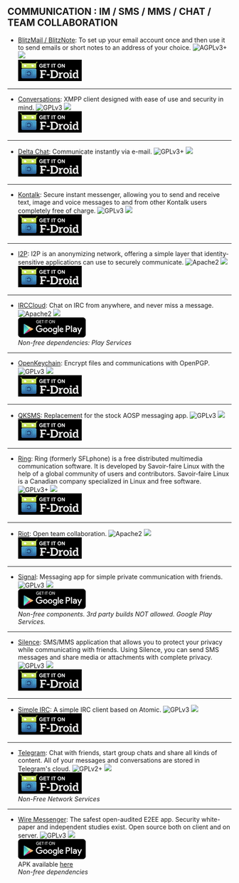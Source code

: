 <!--
    Copyright (C)  2016 PRIMOKORN.
    Permission is granted to copy, distribute and/or modify this document
    under the terms of the GNU Free Documentation License, Version 1.3
    or any later version published by the Free Software Foundation;
    with no Invariant Sections, no Front-Cover Texts, and no Back-Cover Texts.
    A copy of the license is included in the section entitled "GNU
    Free Documentation License".
-->
## COMMUNICATION : IM / SMS / MMS / CHAT / TEAM COLLABORATION

* [BlitzMail / BlitzNote](https://f-droid.org/repository/browse/?fdfilter=blitzmail&fdid=de.grobox.blitzmail): To set up your email account once and then use it to send emails or short notes to an address of your choice.
![AGPLv3+](https://img.shields.io/badge/License-AGPLv3+-brightgreen.svg?style=flat-square)
[![](https://img.shields.io/badge/Source-Github-lightgrey.svg?style=flat-square)](https://github.com/grote/BlitzMail)  
[![](Pictures/F-Droid.png)](https://f-droid.org/repository/browse/?fdfilter=blitzmail&fdid=de.grobox.blitzmail)

***

* [Conversations](http://v.ht/XAGO): XMPP client designed with ease of use and security in mind.
![GPLv3](https://img.shields.io/badge/License-GPLv3-brightgreen.svg?style=flat-square)
[![](https://img.shields.io/badge/Source-Github-lightgrey.svg?style=flat-square)](https://github.com/siacs/Conversations)  
[![](Pictures/F-Droid.png)](http://v.ht/XAGO)

***

* [Delta Chat](https://f-droid.org/repository/browse/?fdid=com.b44t.messenger): Communicate instantly via e-mail.
![GPLv3+](https://img.shields.io/badge/License-GPLv3+-brightgreen.svg?style=flat-square)
[![](https://img.shields.io/badge/Source-Github-lightgrey.svg?style=flat-square)](https://github.com/r10s/messenger-android)  
[![](Pictures/F-Droid.png)](https://f-droid.org/repository/browse/?fdid=com.b44t.messenger)

***

* [Kontalk](http://v.ht/uhWn): Secure instant messenger, allowing you to send and receive text, image and voice messages to and from other Kontalk users completely free of charge.
![GPLv3](https://img.shields.io/badge/License-GPLv3-brightgreen.svg?style=flat-square)
[![](https://img.shields.io/badge/Source-Github-lightgrey.svg?style=flat-square)](https://github.com/kontalk/androidclient)  
[![](Pictures/F-Droid.png)](http://v.ht/uhWn)

***

* [I2P](https://f-droid.org/repository/browse/?fdid=net.i2p.android.router): I2P is an anonymizing network, offering a simple layer that identity-sensitive applications can use to securely communicate.
![Apache2](https://img.shields.io/badge/License-Apache%202.0-yellowgreen.svg?style=flat-square)
[![](https://img.shields.io/badge/Source-Github-lightgrey.svg?style=flat-square)](https://github.com/i2p)  
[![](Pictures/F-Droid.png)](https://f-droid.org/repository/browse/?fdid=net.i2p.android.router)

***

* [IRCCloud](https://play.google.com/store/apps/details?id=com.irccloud.android): Chat on IRC from anywhere, and never miss a message.
![Apache2](https://img.shields.io/badge/License-Apache%202.0-yellowgreen.svg?style=flat-square)
[![](https://img.shields.io/badge/Source-Github-lightgrey.svg?style=flat-square)](https://github.com/irccloud/android)  
[![](Pictures/Google_Play.png)](https://play.google.com/store/apps/details?id=com.irccloud.android)  
_Non-free dependencies: Play Services_

***

* [OpenKeychain](https://f-droid.org/repository/browse/?fdid=org.sufficientlysecure.keychain): Encrypt files and communications with OpenPGP.
![GPLv3](https://img.shields.io/badge/License-GPLv3-brightgreen.svg?style=flat-square)
[![](https://img.shields.io/badge/Source-Github-lightgrey.svg?style=flat-square)](https://github.com/openpgp-keychain/openpgp-keychain)  
[![](Pictures/F-Droid.png)](https://f-droid.org/repository/browse/?fdid=org.sufficientlysecure.keychain)

***

* [QKSMS](http://v.ht/9laI): Replacement for the stock AOSP messaging app.
![GPLv3](https://img.shields.io/badge/License-GPLv3-brightgreen.svg?style=flat-square)
[![](https://img.shields.io/badge/Source-Github-lightgrey.svg?style=flat-square)](https://github.com/qklabs/qksms)  
[![](Pictures/F-Droid.png)](http://v.ht/9laI)

***

* [Ring](https://f-droid.org/repository/browse/?fdid=cx.ring): Ring (formerly SFLphone) is a free distributed multimedia communication software. It is developed by Savoir-faire Linux with the help of a global community of users and contributors. Savoir-faire Linux is a Canadian company specialized in Linux and free software.
![GPLv3+](https://img.shields.io/badge/License-GPLv3+-brightgreen.svg?style=flat-square)
[![](https://img.shields.io/badge/Source-Github-lightgrey.svg?style=flat-square)](https://ring.cx/en/documentation/faq#node-106)  
[![](Pictures/F-Droid.png)](https://f-droid.org/repository/browse/?fdid=cx.ring)

***

* [Riot](http://v.ht/klH6): Open team collaboration.
![Apache2](https://img.shields.io/badge/License-Apache%202.0-yellowgreen.svg?style=flat-square)
[![](https://img.shields.io/badge/Source-Github-lightgrey.svg?style=flat-square)](https://github.com/vector-im/vector-android)  
[![](Pictures/F-Droid.png)](http://v.ht/klH6)

***

* [Signal](http://v.ht/5XLr): Messaging app for simple private communication with friends.
![GPLv3](https://img.shields.io/badge/License-GPLv3-brightgreen.svg?style=flat-square)
[![](https://img.shields.io/badge/Source-Github-lightgrey.svg?style=flat-square)](https://github.com/WhisperSystems/Signal-Android)  
[![](Pictures/Google_Play.png)](https://play.google.com/store/apps/details?id=org.thoughtcrime.securesms)  
_Non-free components. 3rd party builds NOT allowed. Google Play Services._

***

* [Silence](http://v.ht/3Do5): SMS/MMS application that allows you to protect your privacy while communicating with friends. Using Silence, you can send SMS messages and share media or attachments with complete privacy.
![GPLv3](https://img.shields.io/badge/License-GPLv3-brightgreen.svg?style=flat-square)
[![](https://img.shields.io/badge/Source-Github-lightgrey.svg?style=flat-square)](https://github.com/SilenceIM/Silence)  
[![](Pictures/F-Droid.png)](http://v.ht/3Do5)

***

* [Simple IRC](https://f-droid.org/repository/browse/?fdid=tk.jordynsmediagroup.simpleirc.fdroid): A simple IRC client based on Atomic.
![GPLv3](https://img.shields.io/badge/License-GPLv3-brightgreen.svg?style=flat-square)
[![](https://img.shields.io/badge/Source-Github-lightgrey.svg?style=flat-square)](https://github.com/jcjordyn130/simpleirc)  
[![](Pictures/F-Droid.png)](https://f-droid.org/repository/browse/?fdid=tk.jordynsmediagroup.simpleirc.fdroid)

***

* [Telegram](http://v.ht/4DyJ): Chat with friends, start group chats and share all kinds of content. All of your messages and conversations are stored in Telegram's cloud.
![GPLv2+](https://img.shields.io/badge/License-GPLv2+-brightgreen.svg?style=flat-square)
[![](https://img.shields.io/badge/Source-Github-lightgrey.svg?style=flat-square)](https://github.com/slp/Telegram-FOSS)  
[![](Pictures/F-Droid.png)](http://v.ht/4DyJ)  
_Non-Free Network Services_

***

* [Wire Messenger](https://wire.com/): The safest open-audited E2EE app. Security white-paper and independent studies exist. Open source both on client and on server.
![GPLv3](https://img.shields.io/badge/License-GPLv3-brightgreen.svg?style=flat-square)
[![](https://img.shields.io/badge/Source-Github-lightgrey.svg?style=flat-square)](https://github.com/wireapp)  
[![](Pictures/Google_Play.png)](https://play.google.com/store/apps/details?id=com.wire)  
APK available [here](https://wire.com/en/download/)  
_Non-free dependencies_